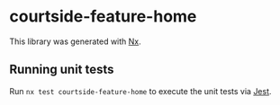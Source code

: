 # courtside-feature-home

This library was generated with [Nx](https://nx.dev).

## Running unit tests

Run `nx test courtside-feature-home` to execute the unit tests via [Jest](https://jestjs.io).
